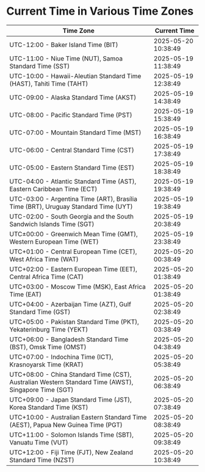 # Current Time in Various Time Zones

| Time Zone | Current Time |
|-----------|--------------|
| UTC-12:00 - Baker Island Time (BIT) | 2025-05-20 10:38:49 |
| UTC-11:00 - Niue Time (NUT), Samoa Standard Time (SST) | 2025-05-19 11:38:49 |
| UTC-10:00 - Hawaii-Aleutian Standard Time (HAST), Tahiti Time (TAHT) | 2025-05-19 12:38:49 |
| UTC-09:00 - Alaska Standard Time (AKST) | 2025-05-19 14:38:49 |
| UTC-08:00 - Pacific Standard Time (PST) | 2025-05-19 15:38:49 |
| UTC-07:00 - Mountain Standard Time (MST) | 2025-05-19 16:38:49 |
| UTC-06:00 - Central Standard Time (CST) | 2025-05-19 17:38:49 |
| UTC-05:00 - Eastern Standard Time (EST) | 2025-05-19 18:38:49 |
| UTC-04:00 - Atlantic Standard Time (AST), Eastern Caribbean Time (ECT) | 2025-05-19 19:38:49 |
| UTC-03:00 - Argentina Time (ART), Brasília Time (BRT), Uruguay Standard Time (UYT) | 2025-05-19 19:38:49 |
| UTC-02:00 - South Georgia and the South Sandwich Islands Time (SGT) | 2025-05-19 20:38:49 |
| UTC±00:00 - Greenwich Mean Time (GMT), Western European Time (WET) | 2025-05-19 23:38:49 |
| UTC+01:00 - Central European Time (CET), West Africa Time (WAT) | 2025-05-20 00:38:49 |
| UTC+02:00 - Eastern European Time (EET), Central Africa Time (CAT) | 2025-05-20 01:38:49 |
| UTC+03:00 - Moscow Time (MSK), East Africa Time (EAT) | 2025-05-20 01:38:49 |
| UTC+04:00 - Azerbaijan Time (AZT), Gulf Standard Time (GST) | 2025-05-20 02:38:49 |
| UTC+05:00 - Pakistan Standard Time (PKT), Yekaterinburg Time (YEKT) | 2025-05-20 03:38:49 |
| UTC+06:00 - Bangladesh Standard Time (BST), Omsk Time (OMST) | 2025-05-20 04:38:49 |
| UTC+07:00 - Indochina Time (ICT), Krasnoyarsk Time (KRAT) | 2025-05-20 05:38:49 |
| UTC+08:00 - China Standard Time (CST), Australian Western Standard Time (AWST), Singapore Time (SGT) | 2025-05-20 06:38:49 |
| UTC+09:00 - Japan Standard Time (JST), Korea Standard Time (KST) | 2025-05-20 07:38:49 |
| UTC+10:00 - Australian Eastern Standard Time (AEST), Papua New Guinea Time (PGT) | 2025-05-20 08:38:49 |
| UTC+11:00 - Solomon Islands Time (SBT), Vanuatu Time (VUT) | 2025-05-20 09:38:49 |
| UTC+12:00 - Fiji Time (FJT), New Zealand Standard Time (NZST) | 2025-05-20 10:38:49 |
